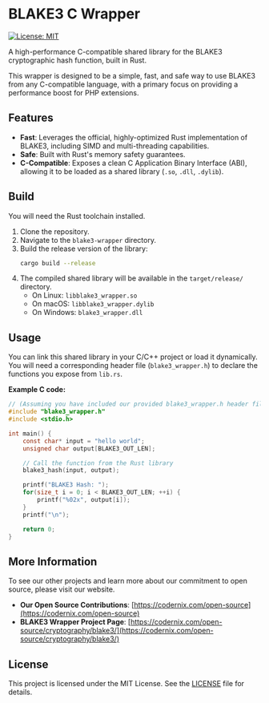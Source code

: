 # BLAKE3 C Wrapper

[![License: MIT](https://img.shields.io/badge/License-MIT-yellow.svg)](https://opensource.org/licenses/MIT)

A high-performance C-compatible shared library for the BLAKE3 cryptographic hash function, built in Rust.

This wrapper is designed to be a simple, fast, and safe way to use BLAKE3 from any C-compatible language, with a primary focus on providing a performance boost for PHP extensions.

## Features

-   **Fast**: Leverages the official, highly-optimized Rust implementation of BLAKE3, including SIMD and multi-threading capabilities.
-   **Safe**: Built with Rust's memory safety guarantees.
-   **C-Compatible**: Exposes a clean C Application Binary Interface (ABI), allowing it to be loaded as a shared library (`.so`, `.dll`, `.dylib`).

## Build

You will need the Rust toolchain installed.

1.  Clone the repository.
2.  Navigate to the `blake3-wrapper` directory.
3.  Build the release version of the library:
    ```bash
    cargo build --release
    ```
4.  The compiled shared library will be available in the `target/release/` directory.
    -   On Linux: `libblake3_wrapper.so`
    -   On macOS: `libblake3_wrapper.dylib`
    -   On Windows: `blake3_wrapper.dll`

## Usage

You can link this shared library in your C/C++ project or load it dynamically. You will need a corresponding header file (`blake3_wrapper.h`) to declare the functions you expose from `lib.rs`.

**Example C code:**

```c
// (Assuming you have included our provided blake3_wrapper.h header file)
#include "blake3_wrapper.h"
#include <stdio.h>

int main() {
    const char* input = "hello world";
    unsigned char output[BLAKE3_OUT_LEN];

    // Call the function from the Rust library
    blake3_hash(input, output);

    printf("BLAKE3 Hash: ");
    for(size_t i = 0; i < BLAKE3_OUT_LEN; ++i) {
        printf("%02x", output[i]);
    }
    printf("\n");

    return 0;
}
```

## More Information

To see our other projects and learn more about our commitment to open source, please visit our website.

-   **Our Open Source Contributions**: [https://codernix.com/open-source](https://codernix.com/open-source)
-   **BLAKE3 Wrapper Project Page**: [https://codernix.com/open-source/cryptography/blake3/](https://codernix.com/open-source/cryptography/blake3/)

## License

This project is licensed under the MIT License. See the [LICENSE](LICENSE) file for details.
